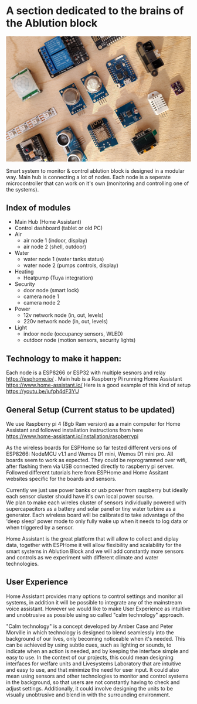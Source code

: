# A section dedicated to the brains of the Ablution block


![alt text](https://raw.githubusercontent.com/Lifesystems-Laboratory/ablution-block/refs/heads/main/brains/smart_home.jpg)


Smart system to monitor & control ablution block is designed in a modular way. Main hub is connecting a lot of nodes. Each node is a seperate microcontroller that can work on it's own (monitoring and controlling one of the systems).

## Index of modules

* Main Hub (Home Assistant)
* Control dashboard (tablet or old PC)
* Air
  * air node 1 (indoor, display)  
  * air node 2 (shell, outdoor)
* Water
  * water node 1 (water tanks status)
  * water node 2 (pumps controls, display)
* Heating 
  * Heatpump (Tuya integration)
* Security
  * door node (smart lock)
  * camera node 1
  * camera node 2
* Power
  * 12v network node (in, out, levels)
  * 220v network node (in, out, levels)
* Light
  * indoor node (occupancy sensors, WLED)
  * outdoor node (motion sensors, security lights)
  


## Technology to make it happen: 

Each node is a ESP8266 or ESP32  with multiple sesnors and relay  https://esphome.io/ . Main hub is a Raspberry Pi running Home Assistant https://www.home-assistant.io/  Here is a good example of this kind of setup https://youtu.be/iufph4dF3YU

## General Setup (Current status to be updated)

We use Raspberry pi 4 (8gb Ram version) as a main computer for Home Assistant and followed installation instructions from here https://www.home-assistant.io/installation/raspberrypi 

As the wireless boards for ESPHome so far tested different versions of ESP8266: NodeMCU v1.1 and Wemos D1 mini, Wemos D1 mini pro. All boards seem to work as expected. They could be reprogrammed over wifi, after flashing them via USB connected directly to raspberry pi server. Followed different tutorials here from ESPHome and Home Assitant websites specific for the boards and sensors. 

Currently we just use power banks or usb power from raspberry but ideally each sensor cluster should have it's own local power sourse.  
We plan to make each wireles cluster of sensors individually powered with supercapacitors as a battery and solar panel or tiny water turbine as a generator. Each wireless board will be calibrated to take advantage of the 'deep sleep' power mode to only fully wake up when it needs to log data or when triggered by a sensor. 

Home Assistant is the great platform that will allow to collect and diplay data, together with ESPHome it will allow flexibility and scalability for the smart systems in Ablution Block and we will add constantly more sensors and controls as we experiment with different climate and water technologies.  

## User Experience 

Home Assistant provides many options to control settings and monitor all systems, in addition it will be possible to integrate any of the mainstream voice assistant. However we would like to make User Experience as intuitive and unobtrusive as possible using so called "calm technology" approach. 

"Calm technology" is a concept developed by Amber Case and Peter Morville in which technology is designed to blend seamlessly into the background of our lives, only becoming noticeable when it's needed. This can be achieved by using subtle cues, such as lighting or sounds, to indicate when an action is needed, and by keeping the interface simple and easy to use. In the context of our projects, this could mean designing interfaces for welfare units and Livesystems Laboratory that are intuitive and easy to use, and that minimize the need for user input. It could also mean using sensors and other technologies to monitor and control systems in the background, so that users are not constantly having to check and adjust settings. Additionally, it could involve designing the units to be visually unobtrusive and blend in with the surrounding environment.





